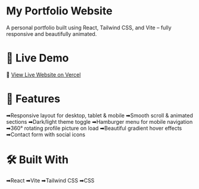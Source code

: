 # My Portfolio Website

A personal portfolio built using React, Tailwind CSS, and Vite – fully responsive and beautifully animated.

# 🔗 Live Demo
🚀 [View Live Website on Vercel](https://react-project-tau-khaki-31.vercel.app/)

# 📁 Features

➡Responsive layout for desktop, tablet & mobile
➡Smooth scroll & animated sections
➡Dark/light theme toggle
➡Hamburger menu for mobile navigation
➡360° rotating profile picture on load
➡Beautiful gradient hover effects
➡Contact form with social icons

# 🛠 Built With

➡React
➡Vite
➡Tailwind CSS
➡CSS